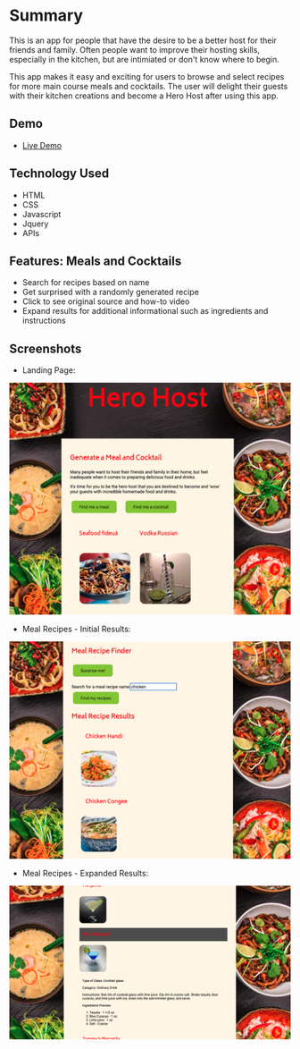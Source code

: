 # Summary

This is an app for people that have the desire to be a better host for their friends and family. Often people want to improve their hosting skills, especially in the kitchen, but are intimiated or don't know where to begin. 

This app makes it easy and exciting for users to browse and select recipes for more main course meals and cocktails. The user will delight their guests with their kitchen creations and become a Hero Host after using this app. 

## Demo

- [Live Demo](https://cmnathaniel.github.io/Hero-Host-App/)

## Technology Used 

* HTML
* CSS
* Javascript
* Jquery
* APIs 

## Features: Meals and Cocktails 

* Search for recipes based on name 
* Get surprised with a randomly generated recipe 
* Click to see original source and how-to video
* Expand results for additional informational such as ingredients and instructions 

## Screenshots
* Landing Page:

![landing page](https://github.com/CMNathaniel/Hero-Host-App/blob/master/landingpage_screenshot.png)


* Meal Recipes - Initial Results:

![Meal Recipes - Initial Results](https://github.com/CMNathaniel/Hero-Host-App/blob/master/meal_result_screenshot.png)


* Meal Recipes - Expanded Results: 

![Meal Recipes - Expanded Results](https://github.com/CMNathaniel/Hero-Host-App/blob/master/meals_expanded_results.png)

